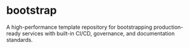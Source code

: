 # bootstrap
A high-performance template repository for bootstrapping production-ready services with built-in CI/CD, governance, and documentation standards.
